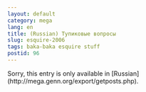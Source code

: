 ```yaml
---
layout: default
category: mega
lang: en
title: (Russian) Тупиковые вопросы
slug: esquire-2006
tags: baka-baka esquire stuff 
postid: 96
---
```

<p>Sorry, this entry is only available in [Russian](http://mega.genn.org/export/getposts.php).</p>